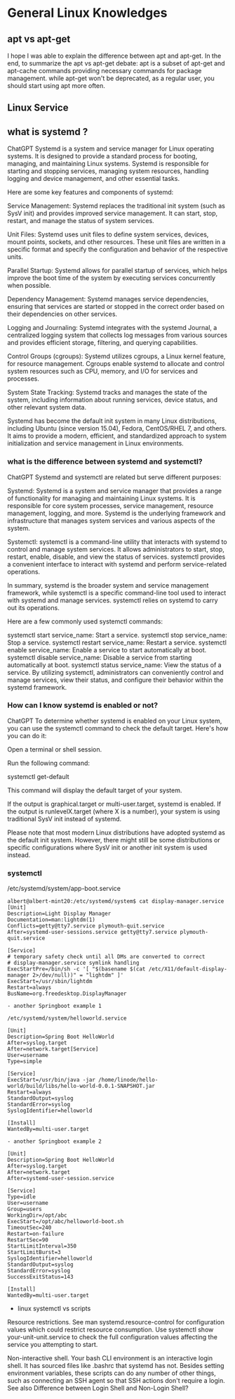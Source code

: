 # General Linux Knowledges

## apt vs apt-get

I hope I was able to explain the difference between apt and apt-get. In the end, to summarize the apt vs apt-get debate: apt is a subset of apt-get and apt-cache commands providing necessary commands for package management. while apt-get won't be deprecated, as a regular user, you should start using apt more often.

## Linux Service

## what is systemd ?

ChatGPT
Systemd is a system and service manager for Linux operating systems. It is designed to provide a standard process for booting, managing, and maintaining Linux systems. Systemd is responsible for starting and stopping services, managing system resources, handling logging and device management, and other essential tasks.

Here are some key features and components of systemd:

Service Management: Systemd replaces the traditional init system (such as SysV init) and provides improved service management. It can start, stop, restart, and manage the status of system services.

Unit Files: Systemd uses unit files to define system services, devices, mount points, sockets, and other resources. These unit files are written in a specific format and specify the configuration and behavior of the respective units.

Parallel Startup: Systemd allows for parallel startup of services, which helps improve the boot time of the system by executing services concurrently when possible.

Dependency Management: Systemd manages service dependencies, ensuring that services are started or stopped in the correct order based on their dependencies on other services.

Logging and Journaling: Systemd integrates with the systemd Journal, a centralized logging system that collects log messages from various sources and provides efficient storage, filtering, and querying capabilities.

Control Groups (cgroups): Systemd utilizes cgroups, a Linux kernel feature, for resource management. Cgroups enable systemd to allocate and control system resources such as CPU, memory, and I/O for services and processes.

System State Tracking: Systemd tracks and manages the state of the system, including information about running services, device status, and other relevant system data.

Systemd has become the default init system in many Linux distributions, including Ubuntu (since version 15.04), Fedora, CentOS/RHEL 7, and others. It aims to provide a modern, efficient, and standardized approach to system initialization and service management in Linux environments.

### what is the difference between systemd and systemctl?

ChatGPT
Systemd and systemctl are related but serve different purposes:

Systemd: Systemd is a system and service manager that provides a range of functionality for managing and maintaining Linux systems. It is responsible for core system processes, service management, resource management, logging, and more. Systemd is the underlying framework and infrastructure that manages system services and various aspects of the system.

Systemctl: systemctl is a command-line utility that interacts with systemd to control and manage system services. It allows administrators to start, stop, restart, enable, disable, and view the status of services. systemctl provides a convenient interface to interact with systemd and perform service-related operations.

In summary, systemd is the broader system and service management framework, while systemctl is a specific command-line tool used to interact with systemd and manage services. systemctl relies on systemd to carry out its operations.

Here are a few commonly used systemctl commands:

systemctl start service_name: Start a service.
systemctl stop service_name: Stop a service.
systemctl restart service_name: Restart a service.
systemctl enable service_name: Enable a service to start automatically at boot.
systemctl disable service_name: Disable a service from starting automatically at boot.
systemctl status service_name: View the status of a service.
By utilizing systemctl, administrators can conveniently control and manage services, view their status, and configure their behavior within the systemd framework.

### How can I know systemd is enabled or not?

ChatGPT
To determine whether systemd is enabled on your Linux system, you can use the systemctl command to check the default target. Here's how you can do it:

Open a terminal or shell session.

Run the following command:

systemctl get-default

This command will display the default target of your system.

If the output is graphical.target or multi-user.target, systemd is enabled.
If the output is runlevelX.target (where X is a number), your system is using traditional SysV init instead of systemd.

Please note that most modern Linux distributions have adopted systemd as the default init system. However, there might still be some distributions or specific configurations where SysV init or another init system is used instead.

### systemctl

/etc/systemd/system/app-boot.service

```
albert@albert-mint20:/etc/systemd/system$ cat display-manager.service
[Unit]
Description=Light Display Manager
Documentation=man:lightdm(1)
Conflicts=getty@tty7.service plymouth-quit.service
After=systemd-user-sessions.service getty@tty7.service plymouth-quit.service

[Service]
# temporary safety check until all DMs are converted to correct
# display-manager.service symlink handling
ExecStartPre=/bin/sh -c '[ "$(basename $(cat /etc/X11/default-display-manager 2>/dev/null))" = "lightdm" ]'
ExecStart=/usr/sbin/lightdm
Restart=always
BusName=org.freedesktop.DisplayManager

- another Springboot example 1

/etc/systemd/system/helloworld.service

[Unit]
Description=Spring Boot HelloWorld
After=syslog.target
After=network.target[Service]
User=username
Type=simple

[Service]
ExecStart=/usr/bin/java -jar /home/linode/hello-world/build/libs/hello-world-0.0.1-SNAPSHOT.jar
Restart=always
StandardOutput=syslog
StandardError=syslog
SyslogIdentifier=helloworld

[Install]
WantedBy=multi-user.target

- another Springboot example 2

[Unit]
Description=Spring Boot HelloWorld
After=syslog.target
After=network.target
After=systemd-user-session.service

[Service]
Type=idle
User=username
Group=users
WorkingDir=/opt/abc
ExecStart=/opt/abc/helloworld-boot.sh
TimeoutSec=240
Restart=on-failure
RestartSec=90
StartLimitInterval=350
StartLimitBurst=3
SyslogIdentifier=helloworld
StandardOutput=syslog
StandardError=syslog
SuccessExitStatus=143

[Install]
WantedBy=multi-user.target
```

- linux systemctl vs scripts

Resource restrictions. See man systemd.resource-control for configuration values which could restrict resource consumption. Use systemctl show your-unit-unit.service to check the full configuration values affecting the service you attempting to start.

Non-interactive shell. Your bash CLI environment is an interactive login shell. It has sourced files like .bashrc that systemd has not. Besides setting environment variables, these scripts can do any number of other things, such as connecting an SSH agent so that SSH actions don't require a login. See also Difference between Login Shell and Non-Login Shell?
